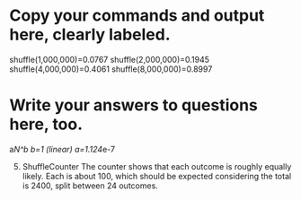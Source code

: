 # Copy your commands and output here, clearly labeled.
shuffle(1,000,000)=0.0767
shuffle(2,000,000)=0.1945
shuffle(4,000,000)=0.4061
shuffle(8,000,000)=0.8997
# Write your answers to questions here, too.
 a*N^b
 b=1 (linear)
 a=1.124*e-7
 
5. ShuffleCounter
The counter shows that each outcome is roughly equally likely.
Each is about 100, which should be expected considering the total is 2400,
split between 24 outcomes.